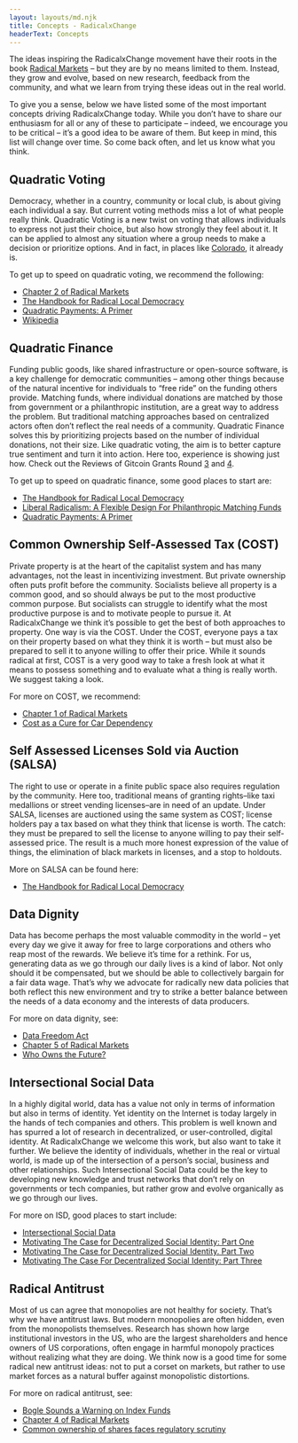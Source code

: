 ```yaml
---
layout: layouts/md.njk
title: Concepts - RadicalxChange
headerText: Concepts
---
```


The ideas inspiring the RadicalxChange movement have their roots in the book [Radical Markets](https://press.princeton.edu/books/hardcover/9780691177502/radical-markets) – but they are by no means limited to them. Instead, they grow and evolve, based on new research, feedback from the community, and what we learn from trying these ideas out in the real world.

To give you a sense, below we have listed some of the most important concepts driving RadicalxChange today. While you don’t have to share our enthusiasm for all or any of these to participate – indeed, we encourage you to be critical – it’s a good idea to be aware of them. But keep in mind, this list will change over time. So come back often, and let us know what you think.

## Quadratic Voting

Democracy, whether in a country, community or local club, is about giving each individual a say. But current voting methods miss a lot of what people really think. Quadratic Voting is a new twist on voting that allows individuals to express not just their choice, but also how strongly they feel about it. It can be applied to almost any situation where a group needs to make a decision or prioritize options. And in fact, in places like [Colorado](https://www.wired.com/story/colorado-quadratic-voting-experiment/), it already is.

To get up to speed on quadratic voting, we recommend the following:

- [Chapter 2 of Radical Markets](http://radicalmarkets.com/chapters/radical-democracy/)
- [The Handbook for Radical Local Democracy](https://www.radicalxchange.org/wp-content/uploads/2020/02/The_Handbook_for_Radical_Local_Democracy.pdf)
- [Quadratic Payments: A Primer](https://vitalik.ca/general/2019/12/07/quadratic.html)
- [Wikipedia](https://en.wikipedia.org/wiki/Quadratic_voting)

## Quadratic Finance

Funding public goods, like shared infrastructure or open-source software, is a key challenge for democratic communities – among other things because of the natural incentive for individuals to “free ride” on the funding others provide. Matching funds, where individual donations are matched by those from government or a philanthropic institution, are a great way to address the problem. But traditional matching approaches based on centralized actors often don’t reflect the real needs of a community. Quadratic Finance solves this by prioritizing projects based on the number of individual donations, not their size. Like quadratic voting, the aim is to better capture true sentiment and turn it into action. Here too, experience is showing just how. Check out the Reviews of Gitcoin Grants Round [3](https://vitalik.ca/general/2019/10/24/gitcoin.html) and [4](https://vitalik.ca/general/2020/01/28/round4.html).

To get up to speed on quadratic finance, some good places to start are:

- [The Handbook for Radical Local Democracy](https://www.radicalxchange.org/wp-content/uploads/2020/02/The_Handbook_for_Radical_Local_Democracy.pdf)
- [Liberal Radicalism: A Flexible Design For Philanthropic Matching Funds](https://papers.ssrn.com/sol3/papers.cfm?abstract_id=3243656)
- [Quadratic Payments: A Primer](https://vitalik.ca/general/2019/12/07/quadratic.html)

## Common Ownership Self-Assessed Tax (COST)

Private property is at the heart of the capitalist system and has many advantages, not the least in incentivizing investment. But private ownership often puts profit before the community. Socialists believe all property is a common good, and so should always be put to the most productive common purpose. But socialists can struggle to identify what the most productive purpose is and to motivate people to pursue it. At RadicalxChange we think it’s possible to get the best of both approaches to property. One way is via the COST. Under the COST, everyone pays a tax on their property based on what they think it is worth – but must also be prepared to sell it to anyone willing to offer their price. While it sounds radical at first, COST is a very good way to take a fresh look at what it means to possess something and to evaluate what a thing is really worth. We suggest taking a look.

For more on COST, we recommend:

- [Chapter 1 of Radical Markets](http://radicalmarkets.com/chapters/property-is-monopoly/)
- [Cost as a Cure for Car Dependency](https://www.radicalxchange.org/blog/posts/2019-06-07-z6cxo7/)

## Self Assessed Licenses Sold via Auction (SALSA)

The right to use or operate in a finite public space also requires regulation by the community. Here too, traditional means of granting rights–like taxi medallions or street vending licenses–are in need of an update. Under SALSA, licenses are auctioned using the same system as COST; license holders pay a tax based on what they think that license is worth. The catch: they must be prepared to sell the license to anyone willing to pay their self-assessed price. The result is a much more honest expression of the value of things, the elimination of black markets in licenses, and a stop to holdouts.

More on SALSA can be found here:

- [The Handbook for Radical Local Democracy](https://www.radicalxchange.org/wp-content/uploads/2020/02/The_Handbook_for_Radical_Local_Democracy.pdf)

## Data Dignity

Data has become perhaps the most valuable commodity in the world – yet every day we give it away for free to large corporations and others who reap most of the rewards. We believe it’s time for a rethink. For us, generating data as we go through our daily lives is a kind of labor. Not only should it be compensated, but we should be able to collectively bargain for a fair data wage. That’s why we advocate for radically new data policies that both reflect this new environment and try to strike a better balance between the needs of a data economy and the interests of data producers.

For more on data dignity, see:

- [Data Freedom Act](https://www.radicalxchange.org/wp-content/uploads/2020/03/DFA.pdf)
- [Chapter 5 of Radical Markets](http://radicalmarkets.com/chapters/data-as-labor/)
- [Who Owns the Future?](https://www.simonandschuster.com/books/Who-Owns-the-Future/Jaron-Lanier/9781451654974)

## Intersectional Social Data

In a highly digital world, data has a value not only in terms of information but also in terms of identity. Yet identity on the Internet is today largely in the hands of tech companies and others. This problem is well known and has spurred a lot of research in decentralized, or user-controlled, digital identity. At RadicalxChange we welcome this work, but also want to take it further. We believe the identity of individuals, whether in the real or virtual world, is made up of the intersection of a person’s social, business and other relationships. Such Intersectional Social Data could be the key to developing new knowledge and trust networks that don’t rely on governments or tech companies, but rather grow and evolve organically as we go through our lives.

For more on ISD, good places to start include:

- [Intersectional Social Data](https://www.radicalxchange.org/blog/posts/2019-10-24-uh78r5/)
- [Motivating The Case for Decentralized Social Identity: Part One](https://www.radicalxchange.org/blog/posts/2019-06-06-d4utdx/)
- [Motivating The Case for Decentralized Social Identity. Part Two](https://medium.com/@lucas.geiger/motivating-the-case-for-decentralized-social-identity-part-two-4ea75f3c7c42)
- [Motivating The Case For Decentralized Social Identity: Part Three](https://www.radicalxchange.org/blog/posts/2019-06-08-51kyu5/)

## Radical Antitrust

Most of us can agree that monopolies are not healthy for society. That’s why we have antitrust laws. But modern monopolies are often hidden, even from the monopolists themselves. Research has shown how large institutional investors in the US, who are the largest shareholders and hence owners of US corporations, often engage in harmful monopoly practices without realizing what they are doing. We think now is a good time for some radical new antitrust ideas: not to put a corset on markets, but rather to use market forces as a natural buffer against monopolistic distortions.

For more on radical antitrust, see:

- [Bogle Sounds a Warning on Index Funds](https://www.wsj.com/articles/bogle-sounds-a-warning-on-index-funds-1543504551)
- [Chapter 4 of Radical Markets](http://radicalmarkets.com/chapters/dismembering-the-octopus/)
- [Common ownership of shares faces regulatory scrutiny](https://amp.ft.com/content/59325462-fe57-11e8-aebf-99e208d3e521?)
